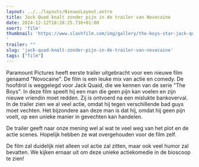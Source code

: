 ```yaml
---
layout: ../../layouts/NieuwsLayout.astro
title: Jack Quad knalt zonder pijn in de trailer van Novocaine
date: 2024-12-12T18:28:25.736+01:00
soort: 'film'
thumbnail: 'https://www.slashfilm.com/img/gallery/the-boys-star-jack-quaid-has-a-weird-superpower-in-action-packed-novocaine-trailer/l-intro-1734017825.jpg
'
trailer: ""
slug: 'jack-quad-knalt-zonder-pijn-in-de-trailer-van-novocaine'
tags: ["film"]
---
```


Paramount Pictures heeft eerste trailer uitgebracht voor een nieuwe film genaamd
"Novocaine". De film is een leuke mix van actie en comedy. De hoofdrol is
weggelegd voor Jack Quaid, die we kennen van de serie "The Boys". In deze film
speelt hij een man die geen pijn kan voelen en zijn nieuwe vriendin moet redden.
Zij is ontvoerd na een mislukte bankoverval. In de trailer zien we al veel
actie, omdat hij tegen verschillende bad guys moet vechten. Het bijzondere aan
deze man is dat hij, omdat hij geen pijn voelt, op een unieke manier in
gevechten kan handelen.

De trailer geeft naar onze mening wel al wat te veel weg van het plot en de
actie scenes. Hopelijk hebben ze wat overgehouden voor de film zelf.

De film zal duidelijk niet alleen vol actie zal zitten, maar ook veel humor zal
bevatten. We kijken ernaar uit om deze unieke actiekomedie in de bioscoop te
zien!